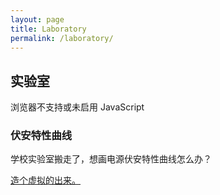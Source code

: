 ```yaml
---
layout: page
title: Laboratory
permalink: /laboratory/
---
```

## 实验室
<p>
<script>
"use strict"
  document.write("浏览器支持并已启用 JavaScript。<br/>UserAgent: <code>"+navigator.userAgent+"</code>");
</script>
<noscript>
浏览器不支持或未启用 JavaScript
</noscript>
</p>
<script>
"use strict"
function sqrt()
{
    let begin,end;
    
    begin=new Date();
    let r;
    for(r=0.0;r<=1;r+=0.000000005)
    {
        Math.sqrt(r);
    }
    end=new Date();
    document.getElementById("sqrt-result").innerHTML=end.getTime()-begin.getTime()+"ms. 耗时越低越好";
}
</script>

<script>
"use strict"
let n,m,ans=0,x=[],rlock=[],slock=[],slockr=[];
function init()
{
    let timeBegin=new Date();
    
    n=13;
    m=n-1;

    for(let i=0;i<n;i++)
    {
        dfs(0,i);
    }
    
    let timeEnd=new Date();
    let timeTotal=timeEnd.getTime()-timeBegin.getTime();
    document.getElementById("nq-result").innerHTML=timeTotal+"ms. 耗时越低越好";
}

function dfs(line,row)
{
    if(rlock[row]===true || slock[line+row]===true || slockr[line-row+m]===true)
    return;

    x[line]=row;
    
    rlock[row]=true;
    slock[line+row]=true;
    slockr[line-row+m]=true;

    for(let i=0;i<n;i++)
    {
        dfs(line+1,i);
    }
    
    rlock[row]=false;
    slock[line+row]=false;
    slockr[line-row+m]=false;
}
</script>

<script>
"use strict"
  document.write('<h3>基准测试</h3><p>这只是个玩具。</p><h4>N皇后问题</h4><p>n=13，使用朴素的深度优先搜索算法。</p><button onclick="setTimeout(init,200)">开始测试</button><p id="nq-result">-----</p><h4>平方根求解</h4><button onclick="setTimeout(sqrt,200)">开始测试</button><p id="sqrt-result">-----</p>');
</script>

### 伏安特性曲线

学校实验室搬走了，想画电源伏安特性曲线怎么办？

[造个虚拟的出来。](https://ratizux.github.io/res/c-v-characteristic.html)
